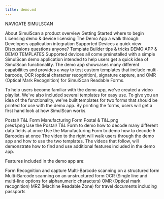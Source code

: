 ```yaml
---
title: demo.md
---
```

NAVIGATE SIMULSCAN

About SimulScan
a product overview 
Getting Started
where to begin 
Licensing
demo & device licensing 
The Demo App
a walk through 
Developers
application integration 
Supported Devices
a quick view 
Discussions
questions anyone? 
Template Builder
tips & tricks
DEMO APP & DEMO TEMPLATES
Supported devices all come preinstalled with a simple SimulScan demo application intended to help users get a quick idea of SimulScan functionality.
The demo app showcases many different capabilities and provides a way to test custom templates that include multi-barcode, OCR (optical character recognition), signature capture, and OMR (Optical Mark Recognition) for SimulScan Readable Forms.
 
To help users become familiar with the demo app, we've created a video playlist. We've also included several templates for easy use. To give you an idea of the functionality, we've built templates for two forms that should be printed for use with the demo app. By printing the forms, users will get a first hand look at how SimulScan works.
 
Postal/ T&L Form
Manufacturing Form
Postal &amp; T&amp;L.png	
pres1.png
Use the Postal/ T&L Form to demo
how to decode many different data fields at once
Use the Manufacturing Form to demo
how to decode 5 Barcodes at once
The video to the right will walk users through the demo app and how to use the two templates.
The videos that follow, will demonstrate how to find and use additional features included in the demo app.
 
Features included in the demo app are:
 
Form Recognition and capture
Multi-Barcode scanning on a structured form
Multi-Barcode scanning on an unstructured form
OCR (Single line and multi-line options for alphanumeric characters)
OMR (Optical mark recognition)
MRZ (Machine Readable Zone) for travel documents including passports
